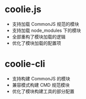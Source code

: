# coolie.js
- 支持加载 CommonJS 规范的模块
- 支持加载 node_modules 下的模块
- 全部重构了模块加载的逻辑
- 优化了模块加载的配置项


# coolie-cli
- 支持构建 CommonJS 的模块
- 兼容模式构建 CMD 规范模块
- 优化了模块构建工具的部分配置
